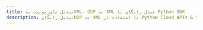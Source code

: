 ---title: تبدیل پاورپوینت بهXML، ODP به XML مبدل رایگان یا Python SDKdescription: تبدیل رایگانODP به XML با استفاده از Python Cloud APIs & SDK. همچنین اسناد Microsoft PowerPoint را در Cloud ایجاد، ویرایش و رندر کنید.---